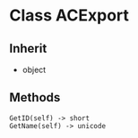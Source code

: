 # Class ACExport

## Inherit

* object

## Methods

```
GetID(self) -> short
GetName(self) -> unicode

```